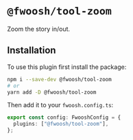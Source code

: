 # `@fwoosh/tool-zoom`

Zoom the story in/out.

## Installation

To use this plugin first install the package:

```sh
npm i --save-dev @fwoosh/tool-zoom
# or
yarn add -D @fwoosh/tool-zoom
```

Then add it to your `fwoosh.config.ts`:

```ts
export const config: FwooshConfig = {
  plugins: ["@fwoosh/tool-zoom"],
};
```
